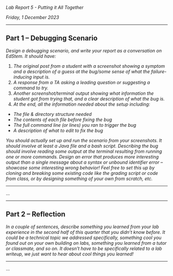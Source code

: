 *Lab Report 5 - Putting it All Together*

*Friday, 1 December 2023*

---

## Part 1 – Debugging Scenario

*Design a debugging scenario, and write your report as a conversation on EdStem. It should have:*

1. *The original post from a student with a screenshot showing a symptom and a description of a guess at the bug/some sense of what the failure-inducing input is.*
2. *A response from a TA asking a leading question or suggesting a command to try.*
3. *Another screenshot/terminal output showing what information the student got from trying that, and a clear description of what the bug is.*
4. *At the end, all the information needed about the setup including:*
- *The file & directory structure needed*
- *The contents of each file before fixing the bug*
- *The full command line (or lines) you ran to trigger the bug*
- *A description of what to edit to fix the bug*

*You should actually set up and run the scenario from your screenshots. It should involve at least a Java file and a bash script. Describing the bug should involve reading some output at the terminal resulting from running one or more commands. Design an error that produces more interesting output than a single message about a syntax or unbound identifier error – showcase some interesting wrong behavior! Feel free to set this up by cloning and breaking some existing code like the grading script or code from class, or by designing something of your own from scratch, etc.*

---

...

---

## Part 2 – Reflection

*In a couple of sentences, describe something you learned from your lab experience in the second half of this quarter that you didn’t know before. It could be a technical topic we addressed specifically, something cool you found out on your own building on labs, something you learned from a tutor or classmate, and so on. It doesn’t have to be specifically related to a lab writeup, we just want to hear about cool things you learned!*

---

...
